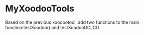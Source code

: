 # MyXoodooTools
Based on the previous xoodootool, add two functions  to the main function:testXoodoo() and testXoodooDCLC()
